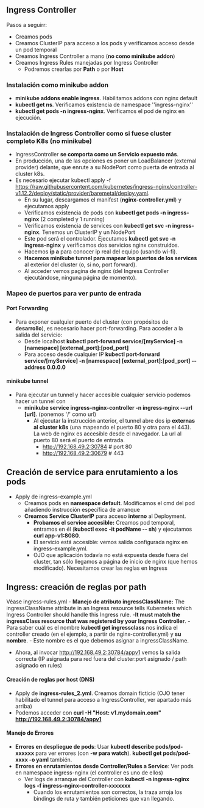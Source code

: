 
## Ingress Controller

Pasos a seguirr:

- Creamos pods
- Creamos ClusterIP para acceso a los pods y verificamos acceso desde un pod temporal
- Creamos Ingress Controller a mano (**no como minikube addon**)
- Creamos Ingress Rules manejadas por Ingress Controller
    -  Podremos crearlas por **Path** o por **Host**

### Instalación como minikube addon

- **minikube addons enable ingress**. Habilitamos addons con nginx default
- **kubectl get ns**. Verificamos existencia de namespace ''ingress-nginx''
- **kubectl get pods -n ingress-nginx**. Verificamos el pod de nginx en ejecución.

### Instalación de Ingress Controller como si fuese cluster completo K8s (no minikube)

- IngressController **se comporta como un Servicio expuesto más**.
- En producción, una de las opciones es poner un LoadBalancer (external provider) delante, que enrute a su NodePort como puerta de entrada al cluster k8s.
- Es necesario ejecutar kubectl apply -f https://raw.githubusercontent.com/kubernetes/ingress-nginx/controller-v1.12.2/deploy/static/provider/baremetal/deploy.yaml.
    - En su lugar, descargamos el manifest  (**nginx-controller.yml**) y ejecutamos apply
    - Verificamos existencia de pods con **kubectl get pods -n ingress-nginx** (2 completed y 1 running)
    - Verificamos existencia de services con **kubectl get svc  -n ingress-nginx**. Tenemos un ClusterIP y un NodePort
    - Este pod será el controlador. Ejecutamos **kubectl get svc -n ingress-nginx** y verificamos dos servicios nginx construidos.
    - Hacemos **ip a** para conocer ip real del equipo (usando wi-fi).
    - **Hacemos minikube tunnel para mapear los puertos de los services** al exterior del cluster (o, si no, port forward).
    - Al acceder vemos pagina de nginx (del Ingress Controller ejecutándose, ninguna página de momento).

### Mapeo de puertos para ver punto de entrada

#### Port Forwarding

- Para exponer cualquier puerto del cluster (con propósitos de **desarrollo**), es necesario hacer port-forwarding. Para acceder a la salida del servicio:
    - Desde localhost **kubectl port-forward service/[myService] -n [namespace] [external_port]:[pod_port]**
    - Para acceso desde cualquier IP **kubectl port-forward service/[myService] -n [namespace] [external_port]:[pod_port] --address 0.0.0.0**


#### minikube tunnel

- Para ejecutar un tunnel y hacer accesible cualquier servicio podemos hacer un tunnel con
    - **minikube service ingress-nginx-controller -n ingress-nginx  --url [url]**. (ponemos '/' como url)
        - Al ejecutar la instrucción anterior, el tunnel abre dos ip **externas al cluster k8s** (una mapeando el puerto 80 y otra para el 443). La web de nginx es accesible desde el navegador. La url al puerto 80 será el puerto de entrada.
            - http://192.168.49.2:30784       # port 80
            - http://192.168.49.2:30679       # 443


## Creación de service para enrutamiento a los pods

- Apply de ingress-example.yml
    - Creamos pods en **namespace default**. Modificamos el cmd del pod añadiendo instrucción específica de arranque
    - **Creamos Service ClusterIP** para acceso **interno** al Deployment.
        - **Probamos el service accesible:** Creamos pod temporal, entramos en él (**kubectl exec -it podName -- sh**) y ejecutamos **curl app-v1:8080**.
        - El servicio está accesible: vemos salida configurada nginx en ingress-example.yml.
        - OJO que aplicación todavía no está expuesta desde fuera del cluster, tan sólo llegamos a página de inicio de nginx (que hemos modificado). Necesitamos crear las reglas en Ingress

## Ingress: creación de reglas por path

Véase ingress-rules.yml
    - **Manejo de atributo ingressClassName:** The ingressClassName attribute in an Ingress resource tells Kubernetes which Ingress Controller should handle this Ingress rule.
        -**It must match the ingressClass resource that was registered by your Ingress Controller**.
        - Para saber cuál es el nombre **kubectl get ingressclass** nos indica el controller creado (en el ejemplo, a partir de nginx-controller.yml) y **su nombre**.
            - Este nombre es el que debemos asignar a ingressClassName.
- Ahora, al invocar http://192.168.49.2:30784/appv1 vemos la salida correcta (IP asignada para red fuera del cluster:port asignado / path asignado en rules)

#### Creación de reglas por host (DNS)

- Apply de **ingress-rules_2.yml**. Creamos domain ficticio (OJO tener habilitado el tunnel para acceso a IngressController, ver apartado más arriba)
- Podemos acceder con **curl -H "Host: v1.mydomain.com" http://192.168.49.2:30784/appv1**



#### Manejo de Errores

- **Errores en despliegue de pods**: Usar **kubectl describe pods/pod-xxxxxx** para ver errores (con **-w para watch**). **kubectl get pods/pod-xxxx -o yaml** también.
- **Errores en enrutamientos desde Controller/Rules a Service**: Ver pods en namespace ingress-nginx (el controller es uno de ellos)
    - Ver logs de arranque del Controller con **kubectl -n ingress-nginx logs -f ingress-nginx-controller-xxxxxxx**
        - Cuando los enrutamientos son correctos, la traza arroja los bindings de ruta y también peticiones que van llegando.


